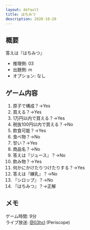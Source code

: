 ```yaml
---
layout: default
title: はちみつ
description: 2020-10-20
---
```


## 概要

答えは『はちみつ』

- 推理側: 03
- 出題側: m
- オプション: なし

## ゲーム内容

1. 原子で構成？→Yes
2. 買える？→Yes
3. 1万円以内で買える？→Yes
4. 税抜100円以内で買える？→No
5. 飲食可能？→Yes
6. 食べ物？→No
7. 甘い？→Yes
8. 商品名？→No
9. 答えは『ジュース』？→No
10. 飲み物？→Yes
11. 何かにかけたりつけたりする？→Yes
12. 答えは『練乳』？→No
13. 『シロップ』？→No
14. 『はちみつ』？→正解

## メモ

ゲーム時間: 9分  
ライブ放送: [@03hcl](https://www.periscope.tv/03hcl/1zqJVePRgbWGB) (Periscope)
